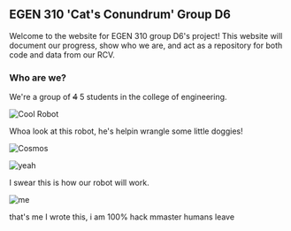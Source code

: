## EGEN 310 'Cat's Conundrum' Group D6

Welcome to the website for EGEN 310 group D6's project! This website will document our progress, show who we are, and act as a repository for both code and data from our RCV. 

### Who are we?

We're a group of ~~4~~ 5 students in the college of engineering. 

![Cool Robot](http://www.johnny-five.com/images/sc2/misc/j5_and_toronto.jpg)

Whoa look at this robot, he's helpin wrangle some little doggies!

![Cosmos](https://68.media.tumblr.com/793939102070cc4082e676a9200bec6e/tumblr_inline_owjt5ivGo31r5ji15_500.jpg)

![yeah](https://68.media.tumblr.com/80105292b38bb995b2447c8597848f16/tumblr_ouvvor0fxU1qcrr5qo1_540.gif)

I swear this is how our robot will work.


![me](https://upload.wikimedia.org/wikipedia/en/5/55/SHODAN_hires.jpg)

that's me I wrote this, i am 100% hack mmaster humans leave

